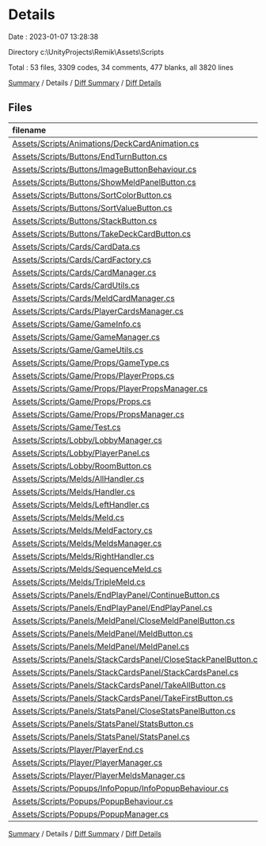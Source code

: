 # Details

Date : 2023-01-07 13:28:38

Directory c:\\UnityProjects\\Remik\\Assets\\Scripts

Total : 53 files,  3309 codes, 34 comments, 477 blanks, all 3820 lines

[Summary](results.md) / Details / [Diff Summary](diff.md) / [Diff Details](diff-details.md)

## Files
| filename | language | code | comment | blank | total |
| :--- | :--- | ---: | ---: | ---: | ---: |
| [Assets/Scripts/Animations/DeckCardAnimation.cs](/Assets/Scripts/Animations/DeckCardAnimation.cs) | C# | 41 | 0 | 5 | 46 |
| [Assets/Scripts/Buttons/EndTurnButton.cs](/Assets/Scripts/Buttons/EndTurnButton.cs) | C# | 21 | 0 | 5 | 26 |
| [Assets/Scripts/Buttons/ImageButtonBehaviour.cs](/Assets/Scripts/Buttons/ImageButtonBehaviour.cs) | C# | 26 | 0 | 5 | 31 |
| [Assets/Scripts/Buttons/ShowMeldPanelButton.cs](/Assets/Scripts/Buttons/ShowMeldPanelButton.cs) | C# | 24 | 0 | 6 | 30 |
| [Assets/Scripts/Buttons/SortColorButton.cs](/Assets/Scripts/Buttons/SortColorButton.cs) | C# | 21 | 0 | 6 | 27 |
| [Assets/Scripts/Buttons/SortValueButton.cs](/Assets/Scripts/Buttons/SortValueButton.cs) | C# | 21 | 0 | 5 | 26 |
| [Assets/Scripts/Buttons/StackButton.cs](/Assets/Scripts/Buttons/StackButton.cs) | C# | 75 | 0 | 14 | 89 |
| [Assets/Scripts/Buttons/TakeDeckCardButton.cs](/Assets/Scripts/Buttons/TakeDeckCardButton.cs) | C# | 53 | 0 | 8 | 61 |
| [Assets/Scripts/Cards/CardData.cs](/Assets/Scripts/Cards/CardData.cs) | C# | 15 | 0 | 4 | 19 |
| [Assets/Scripts/Cards/CardFactory.cs](/Assets/Scripts/Cards/CardFactory.cs) | C# | 80 | 0 | 8 | 88 |
| [Assets/Scripts/Cards/CardManager.cs](/Assets/Scripts/Cards/CardManager.cs) | C# | 126 | 0 | 17 | 143 |
| [Assets/Scripts/Cards/CardUtils.cs](/Assets/Scripts/Cards/CardUtils.cs) | C# | 203 | 0 | 22 | 225 |
| [Assets/Scripts/Cards/MeldCardManager.cs](/Assets/Scripts/Cards/MeldCardManager.cs) | C# | 55 | 0 | 8 | 63 |
| [Assets/Scripts/Cards/PlayerCardsManager.cs](/Assets/Scripts/Cards/PlayerCardsManager.cs) | C# | 293 | 0 | 31 | 324 |
| [Assets/Scripts/Game/GameInfo.cs](/Assets/Scripts/Game/GameInfo.cs) | C# | 57 | 0 | 7 | 64 |
| [Assets/Scripts/Game/GameManager.cs](/Assets/Scripts/Game/GameManager.cs) | C# | 240 | 11 | 34 | 285 |
| [Assets/Scripts/Game/GameUtils.cs](/Assets/Scripts/Game/GameUtils.cs) | C# | 70 | 0 | 9 | 79 |
| [Assets/Scripts/Game/Props/GameType.cs](/Assets/Scripts/Game/Props/GameType.cs) | C# | 9 | 0 | 0 | 9 |
| [Assets/Scripts/Game/Props/PlayerProps.cs](/Assets/Scripts/Game/Props/PlayerProps.cs) | C# | 7 | 0 | 2 | 9 |
| [Assets/Scripts/Game/Props/PlayerPropsManager.cs](/Assets/Scripts/Game/Props/PlayerPropsManager.cs) | C# | 83 | 0 | 12 | 95 |
| [Assets/Scripts/Game/Props/Props.cs](/Assets/Scripts/Game/Props/Props.cs) | C# | 14 | 0 | 2 | 16 |
| [Assets/Scripts/Game/Props/PropsManager.cs](/Assets/Scripts/Game/Props/PropsManager.cs) | C# | 114 | 17 | 12 | 143 |
| [Assets/Scripts/Game/Test.cs](/Assets/Scripts/Game/Test.cs) | C# | 40 | 1 | 5 | 46 |
| [Assets/Scripts/Lobby/LobbyManager.cs](/Assets/Scripts/Lobby/LobbyManager.cs) | C# | 373 | 4 | 53 | 430 |
| [Assets/Scripts/Lobby/PlayerPanel.cs](/Assets/Scripts/Lobby/PlayerPanel.cs) | C# | 28 | 0 | 6 | 34 |
| [Assets/Scripts/Lobby/RoomButton.cs](/Assets/Scripts/Lobby/RoomButton.cs) | C# | 26 | 0 | 4 | 30 |
| [Assets/Scripts/Melds/AllHandler.cs](/Assets/Scripts/Melds/AllHandler.cs) | C# | 9 | 0 | 2 | 11 |
| [Assets/Scripts/Melds/Handler.cs](/Assets/Scripts/Melds/Handler.cs) | C# | 47 | 0 | 8 | 55 |
| [Assets/Scripts/Melds/LeftHandler.cs](/Assets/Scripts/Melds/LeftHandler.cs) | C# | 9 | 0 | 2 | 11 |
| [Assets/Scripts/Melds/Meld.cs](/Assets/Scripts/Melds/Meld.cs) | C# | 172 | 0 | 20 | 192 |
| [Assets/Scripts/Melds/MeldFactory.cs](/Assets/Scripts/Melds/MeldFactory.cs) | C# | 34 | 0 | 6 | 40 |
| [Assets/Scripts/Melds/MeldsManager.cs](/Assets/Scripts/Melds/MeldsManager.cs) | C# | 89 | 0 | 11 | 100 |
| [Assets/Scripts/Melds/RightHandler.cs](/Assets/Scripts/Melds/RightHandler.cs) | C# | 9 | 0 | 2 | 11 |
| [Assets/Scripts/Melds/SequenceMeld.cs](/Assets/Scripts/Melds/SequenceMeld.cs) | C# | 77 | 0 | 8 | 85 |
| [Assets/Scripts/Melds/TripleMeld.cs](/Assets/Scripts/Melds/TripleMeld.cs) | C# | 47 | 0 | 8 | 55 |
| [Assets/Scripts/Panels/EndPlayPanel/ContinueButton.cs](/Assets/Scripts/Panels/EndPlayPanel/ContinueButton.cs) | C# | 24 | 0 | 6 | 30 |
| [Assets/Scripts/Panels/EndPlayPanel/EndPlayPanel.cs](/Assets/Scripts/Panels/EndPlayPanel/EndPlayPanel.cs) | C# | 64 | 0 | 9 | 73 |
| [Assets/Scripts/Panels/MeldPanel/CloseMeldPanelButton.cs](/Assets/Scripts/Panels/MeldPanel/CloseMeldPanelButton.cs) | C# | 24 | 0 | 6 | 30 |
| [Assets/Scripts/Panels/MeldPanel/MeldButton.cs](/Assets/Scripts/Panels/MeldPanel/MeldButton.cs) | C# | 24 | 0 | 6 | 30 |
| [Assets/Scripts/Panels/MeldPanel/MeldPanel.cs](/Assets/Scripts/Panels/MeldPanel/MeldPanel.cs) | C# | 28 | 0 | 5 | 33 |
| [Assets/Scripts/Panels/StackCardsPanel/CloseStackPanelButton.cs](/Assets/Scripts/Panels/StackCardsPanel/CloseStackPanelButton.cs) | C# | 21 | 0 | 6 | 27 |
| [Assets/Scripts/Panels/StackCardsPanel/StackCardsPanel.cs](/Assets/Scripts/Panels/StackCardsPanel/StackCardsPanel.cs) | C# | 113 | 0 | 13 | 126 |
| [Assets/Scripts/Panels/StackCardsPanel/TakeAllButton.cs](/Assets/Scripts/Panels/StackCardsPanel/TakeAllButton.cs) | C# | 47 | 0 | 8 | 55 |
| [Assets/Scripts/Panels/StackCardsPanel/TakeFirstButton.cs](/Assets/Scripts/Panels/StackCardsPanel/TakeFirstButton.cs) | C# | 47 | 0 | 8 | 55 |
| [Assets/Scripts/Panels/StatsPanel/CloseStatsPanelButton.cs](/Assets/Scripts/Panels/StatsPanel/CloseStatsPanelButton.cs) | C# | 24 | 0 | 6 | 30 |
| [Assets/Scripts/Panels/StatsPanel/StatsButton.cs](/Assets/Scripts/Panels/StatsPanel/StatsButton.cs) | C# | 24 | 0 | 6 | 30 |
| [Assets/Scripts/Panels/StatsPanel/StatsPanel.cs](/Assets/Scripts/Panels/StatsPanel/StatsPanel.cs) | C# | 22 | 0 | 4 | 26 |
| [Assets/Scripts/Player/PlayerEnd.cs](/Assets/Scripts/Player/PlayerEnd.cs) | C# | 17 | 0 | 3 | 20 |
| [Assets/Scripts/Player/PlayerManager.cs](/Assets/Scripts/Player/PlayerManager.cs) | C# | 68 | 0 | 9 | 77 |
| [Assets/Scripts/Player/PlayerMeldsManager.cs](/Assets/Scripts/Player/PlayerMeldsManager.cs) | C# | 83 | 0 | 12 | 95 |
| [Assets/Scripts/Popups/InfoPopup/InfoPopupBehaviour.cs](/Assets/Scripts/Popups/InfoPopup/InfoPopupBehaviour.cs) | C# | 39 | 0 | 5 | 44 |
| [Assets/Scripts/Popups/PopupBehaviour.cs](/Assets/Scripts/Popups/PopupBehaviour.cs) | C# | 7 | 1 | 2 | 10 |
| [Assets/Scripts/Popups/PopupManager.cs](/Assets/Scripts/Popups/PopupManager.cs) | C# | 25 | 0 | 6 | 31 |

[Summary](results.md) / Details / [Diff Summary](diff.md) / [Diff Details](diff-details.md)